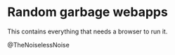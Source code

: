 # Random garbage webapps
This contains everything that needs a browser to run it.

@TheNoiselessNoise
